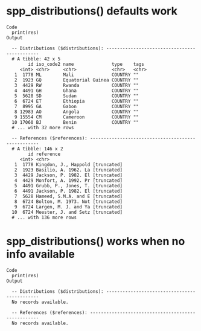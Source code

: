 # spp_distributions() defaults work

    Code
      print(res)
    Output
      
      -- Distributions ($distributions): ---------------------------------------------
      # A tibble: 42 x 5
            id iso_code2 name              type    tags 
         <int> <chr>     <chr>             <chr>   <chr>
       1  1778 ML        Mali              COUNTRY ""   
       2  1923 GQ        Equatorial Guinea COUNTRY ""   
       3  4429 RW        Rwanda            COUNTRY ""   
       4  4491 GH        Ghana             COUNTRY ""   
       5  5628 SD        Sudan             COUNTRY ""   
       6  6724 ET        Ethiopia          COUNTRY ""   
       7  8995 GA        Gabon             COUNTRY ""   
       8 12983 AO        Angola            COUNTRY ""   
       9 15554 CM        Cameroon          COUNTRY ""   
      10 17060 BJ        Benin             COUNTRY ""   
      # ... with 32 more rows
      
      -- References ($references): ---------------------------------------------------
      # A tibble: 146 x 2
            id reference                       
         <int> <chr>                           
       1  1778 Kingdon, J., Happold [truncated]
       2  1923 Basilio, A. 1962. La [truncated]
       3  4429 Jackson, P. 1982. El [truncated]
       4  4429 Monfort, A. 1992. Pr [truncated]
       5  4491 Grubb, P., Jones, T. [truncated]
       6  4491 Jackson, P. 1982. El [truncated]
       7  5628 Hameed, S.M.A. and E [truncated]
       8  6724 Bolton, M. 1973. Not [truncated]
       9  6724 Largen, M. J. and Ya [truncated]
      10  6724 Meester, J. and Setz [truncated]
      # ... with 136 more rows

# spp_distributions() works when no info available

    Code
      print(res)
    Output
      
      -- Distributions ($distributions): ---------------------------------------------
      No records available.
      
      -- References ($references): ---------------------------------------------------
      No records available.

